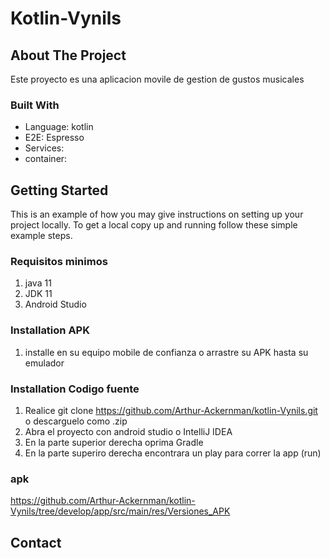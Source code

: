# Kotlin-Vynils

<!--
## Table of Contents
* [About the Project](#about-the-project)
  * [Built With](#built-with)
* [Getting Started](#getting-started)
  * [Prerequisites](#prerequisites)
  * [Installation](#installation)
* [Usage](#usage)
* [API](#api)
* [System errors](#system-errors)
* [Roadmap](#roadmap)
* [Contributing](#contributing)
* [License](#license)
* [Contact](#contact)
* [Acknowledgements](#acknowledgements)
-->
<!-- ABOUT THE PROJECT -->
## About The Project

Este proyecto es una aplicacion movile de gestion de gustos musicales

### Built With
* Language: kotlin
* E2E: Espresso
* Services:
* container:


<!-- GETTING STARTED -->
## Getting Started

This is an example of how you may give instructions on setting up your project locally.
To get a local copy up and running follow these simple example steps.

### Requisitos minimos

1. java 11
2. JDK 11
3. Android Studio

### Installation APK

1. installe en su equipo mobile de confianza o arrastre su APK hasta su emulador

### Installation Codigo fuente

1. Realice git clone https://github.com/Arthur-Ackernman/kotlin-Vynils.git o descarguelo como .zip
2. Abra el proyecto con android studio o IntelliJ IDEA
3. En la parte superior derecha oprima Gradle
4. En la parte superiro derecha encontrara un play para correr la app (run)

### apk 

https://github.com/Arthur-Ackernman/kotlin-Vynils/tree/develop/app/src/main/res/Versiones_APK


<!-- CONTACT -->
## Contact
